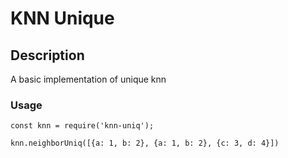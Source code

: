 # KNN Unique

## Description

A basic implementation of unique knn

### Usage

```
const knn = require('knn-uniq');

knn.neighborUniq([{a: 1, b: 2}, {a: 1, b: 2}, {c: 3, d: 4}])
```
